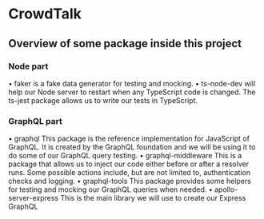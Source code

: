 # CrowdTalk

## Overview of some package inside this project

### Node part

• faker is a fake data generator for testing and mocking.
• ts-node-dev will help our Node server to restart when any TypeScript code is
changed.
The ts-jest package allows us to write our tests in TypeScript.

### GraphQL part

• graphql
This package is the reference implementation for JavaScript of GraphQL. It is
created by the GraphQL foundation and we will be using it to do some of our
GraphQL query testing.
• graphql-middleware
This is a package that allows us to inject our code either before or after a resolver
runs. Some possible actions include, but are not limited to, authentication checks
and logging.
• graphql-tools
This package provides some helpers for testing and mocking our GraphQL queries
when needed.
• apollo-server-express
This is the main library we will use to create our Express GraphQL
